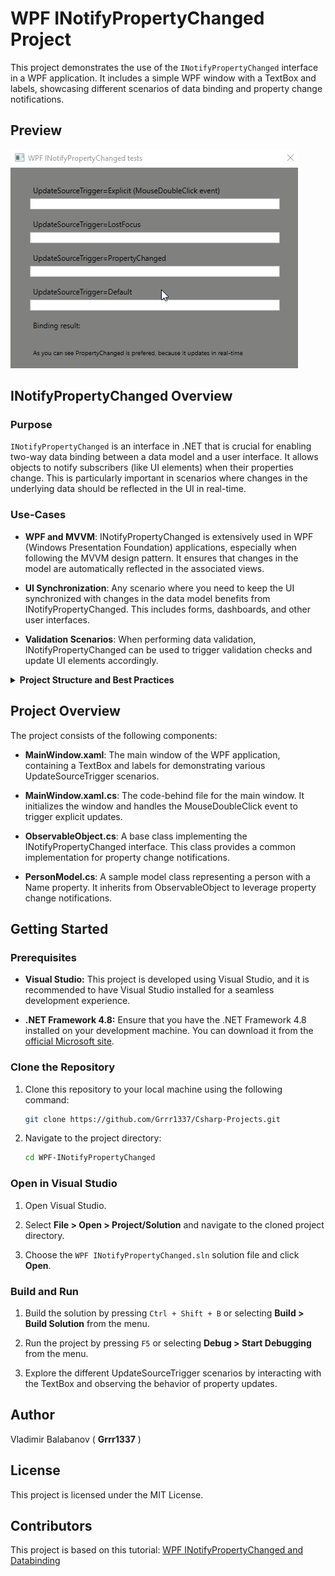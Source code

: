 # WPF INotifyPropertyChanged Project

This project demonstrates the use of the `INotifyPropertyChanged` interface in a WPF application. It includes a simple WPF window with a TextBox and labels, showcasing different scenarios of data binding and property change notifications.

## Preview
![WPF INotifyPropertyChanged](WPF%20INotifyPropertyChanged%20Demo.gif)

## INotifyPropertyChanged Overview

### Purpose

`INotifyPropertyChanged` is an interface in .NET that is crucial for enabling two-way data binding between a data model and a user interface. It allows objects to notify subscribers (like UI elements) when their properties change. This is particularly important in scenarios where changes in the underlying data should be reflected in the UI in real-time.

### Use-Cases

- **WPF and MVVM**: INotifyPropertyChanged is extensively used in WPF (Windows Presentation Foundation) applications, especially when following the MVVM design pattern. It ensures that changes in the model are automatically reflected in the associated views.

- **UI Synchronization**: Any scenario where you need to keep the UI synchronized with changes in the data model benefits from INotifyPropertyChanged. This includes forms, dashboards, and other user interfaces.

- **Validation Scenarios**: When performing data validation, INotifyPropertyChanged can be used to trigger validation checks and update UI elements accordingly.

<details>
<summary><strong>Project Structure and Best Practices</strong></summary>

When working with WPF and utilizing the `INotifyPropertyChanged` interface, it's beneficial to follow certain best practices for project organization and code structure. Here's a recommended approach:

### 1. **Base Class for Property Change Notification:**
   - Create a common base class implementing `INotifyPropertyChanged`. This class will be used to provide property change notifications for all your models.

```csharp
// ObservableObject.cs
class ObservableObject : INotifyPropertyChanged
{
    public event PropertyChangedEventHandler PropertyChanged;

    protected void OnPropertyChanged([CallerMemberName] string propertyName = null)
    {
        PropertyChanged?.Invoke(this, new PropertyChangedEventArgs(propertyName));
    }
}
```

### 2. Model Classes:
- Define your model classes, representing entities or data structures in your application.
- Inherit from the ObservableObject base class to inherit property change notification capabilities.
```csharp
// PersonModel.cs
class PersonModel : ObservableObject
{
    private string _name;

    public string Name
    {
        get { return _name; }
        set { _name = value; OnPropertyChanged(nameof(Name)); }
    }
}
```
### 3. ViewModels:
- Create ViewModel classes that act as intermediaries between your models and views.
- These classes may contain additional logic, transformation, or aggregation of data for presentation.
```csharp
// PersonViewModel.cs
class PersonViewModel : ObservableObject
{
    private PersonModel _person;

    public string DisplayedName => $"Hello, {_person.Name}!";

    public PersonViewModel(PersonModel person)
    {
        _person = person;
    }
}
```
### 4. Views:
- Create XAML views that define the structure and layout of your user interface.
- Set the DataContext of your views to instances of ViewModel classes or directly to Model instances if needed.
```xml
<!-- MainWindow.xaml -->
<Window.DataContext>
    <local:PersonViewModel/>
</Window.DataContext>

<TextBlock Text="{Binding DisplayedName}"/>
```

### 5. Data Binding in XAML:
- Utilize two-way data binding in XAML to bind UI elements to properties of your ViewModel or Model instances.
- This ensures that changes in the underlying data are automatically reflected in the UI.
```xml
<!-- Example data binding -->
<TextBox Text="{Binding Name}"/>
```

### 6. Separation of Concerns:
- Follow the principles of separation of concerns. Models should focus on representing data, ViewModels on presentation logic, and Views on the user interface.

### 7. Testing and Maintenance:
- This structure facilitates unit testing and makes maintenance more manageable as it isolates concerns in distinct classes.
</details>

## Project Overview

The project consists of the following components:

- **MainWindow.xaml**: The main window of the WPF application, containing a TextBox and labels for demonstrating various UpdateSourceTrigger scenarios.

- **MainWindow.xaml.cs**: The code-behind file for the main window. It initializes the window and handles the MouseDoubleClick event to trigger explicit updates.

- **ObservableObject.cs**: A base class implementing the INotifyPropertyChanged interface. This class provides a common implementation for property change notifications.

- **PersonModel.cs**: A sample model class representing a person with a Name property. It inherits from ObservableObject to leverage property change notifications.
 


## Getting Started

### Prerequisites

- **Visual Studio:** This project is developed using Visual Studio, and it is recommended to have Visual Studio installed for a seamless development experience.
  
- **.NET Framework 4.8:** Ensure that you have the .NET Framework 4.8 installed on your development machine. You can download it from the [official Microsoft site](https://dotnet.microsoft.com/download/dotnet-framework/net48).

### Clone the Repository

1. Clone this repository to your local machine using the following command:

    ```bash
    git clone https://github.com/Grrr1337/Csharp-Projects.git
    ```

2. Navigate to the project directory:

    ```bash
    cd WPF-INotifyPropertyChanged
    ```

### Open in Visual Studio

1. Open Visual Studio.

2. Select **File > Open > Project/Solution** and navigate to the cloned project directory.

3. Choose the `WPF INotifyPropertyChanged.sln` solution file and click **Open**.

### Build and Run

1. Build the solution by pressing `Ctrl + Shift + B` or selecting **Build > Build Solution** from the menu.

2. Run the project by pressing `F5` or selecting **Debug > Start Debugging** from the menu.

3. Explore the different UpdateSourceTrigger scenarios by interacting with the TextBox and observing the behavior of property updates.



## Author
Vladimir Balabanov ( **Grrr1337** )

## License
This project is licensed under the MIT License.


## Contributors
 
 This project is based on this tutorial: [WPF INotifyPropertyChanged and Databinding](https://www.youtube.com/watch?v=gOf2FZ6dkbU)



 